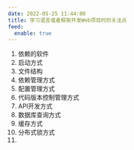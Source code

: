 ```yaml
---
date: 2022-05-25 11:44:00
title: 学习语言或者框架开发Web项目时的关注点
feed:
  enable: true
---
```

1. 依赖的软件
3. 启动方式
4. 文件结构
5. 依赖管理方式
6. 配置管理方式
7. 代码版本控制管理方式
8. API开发方式
9. 数据库查询方式
10. 缓存方式
11. 分布式锁方式
12. 